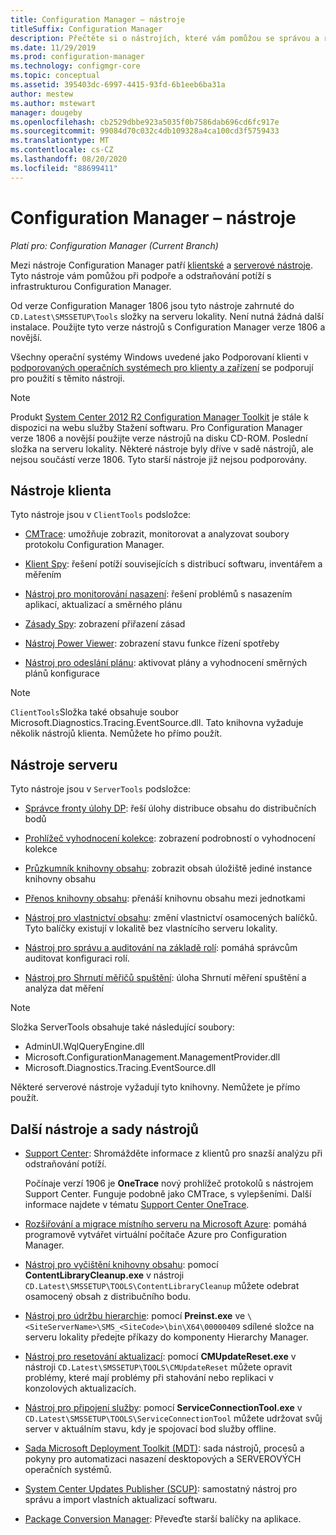 ```yaml
---
title: Configuration Manager – nástroje
titleSuffix: Configuration Manager
description: Přečtěte si o nástrojích, které vám pomůžou se správou a řešením Configuration Manager infrastruktury.
ms.date: 11/29/2019
ms.prod: configuration-manager
ms.technology: configmgr-core
ms.topic: conceptual
ms.assetid: 395403dc-6997-4415-93fd-6b1eeb6ba31a
author: mestew
ms.author: mstewart
manager: dougeby
ms.openlocfilehash: cb2529dbbe923a5035f0b7586dab696cd6fc917e
ms.sourcegitcommit: 99084d70c032c4db109328a4ca100cd3f5759433
ms.translationtype: MT
ms.contentlocale: cs-CZ
ms.lasthandoff: 08/20/2020
ms.locfileid: "88699411"
---
```

# <a name="configuration-manager-tools"></a>Configuration Manager – nástroje

*Platí pro: Configuration Manager (Current Branch)*

Mezi nástroje Configuration Manager patří [klientské](#client-tools) a [serverové nástroje](#server-tools). Tyto nástroje vám pomůžou při podpoře a odstraňování potíží s infrastrukturou Configuration Manager.

Od verze Configuration Manager 1806 jsou tyto nástroje zahrnuté do `CD.Latest\SMSSETUP\Tools` složky na serveru lokality. Není nutná žádná další instalace.<!--1357145--> Použijte tyto verze nástrojů s Configuration Manager verze 1806 a novější.

Všechny operační systémy Windows uvedené jako Podporovaní klienti v [podporovaných operačních systémech pro klienty a zařízení](/sccm/core/plan-design/configs/supported-operating-systems-for-clients-and-devices) se podporují pro použití s těmito nástroji.

> [!Note]  
> Produkt [System Center 2012 R2 Configuration Manager Toolkit](https://www.microsoft.com/download/details.aspx?id=50012) je stále k dispozici na webu služby Stažení softwaru. Pro Configuration Manager verze 1806 a novější použijte verze nástrojů na disku CD-ROM. Poslední složka na serveru lokality. Některé nástroje byly dříve v sadě nástrojů, ale nejsou součástí verze 1806. Tyto starší nástroje již nejsou podporovány.


## <a name="client-tools"></a>Nástroje klienta

Tyto nástroje jsou v `ClientTools` podsložce:

- [CMTrace](cmtrace.md): umožňuje zobrazit, monitorovat a analyzovat soubory protokolu Configuration Manager.  

- [Klient Spy](clispy.md): řešení potíží souvisejících s distribucí softwaru, inventářem a měřením

- [Nástroj pro monitorování nasazení](deployment-monitoring-tool.md): řešení problémů s nasazením aplikací, aktualizací a směrného plánu  

- [Zásady Spy](policy-spy.md): zobrazení přiřazení zásad  

- [Nástroj Power Viewer](power-viewer-tool.md): zobrazení stavu funkce řízení spotřeby  

- [Nástroj pro odeslání plánu](send-schedule-tool.md): aktivovat plány a vyhodnocení směrných plánů konfigurace  

> [!Note]  
> `ClientTools`Složka také obsahuje soubor Microsoft.Diagnostics.Tracing.EventSource.dll. Tato knihovna vyžaduje několik nástrojů klienta. Nemůžete ho přímo použít.  


## <a name="server-tools"></a>Nástroje serveru

Tyto nástroje jsou v `ServerTools` podsložce:

- [Správce fronty úlohy DP](dp-job-manager.md): řeší úlohy distribuce obsahu do distribučních bodů  

- [Prohlížeč vyhodnocení kolekce](ceviewer.md): zobrazení podrobností o vyhodnocení kolekce  

- [Průzkumník knihovny obsahu](content-library-explorer.md): zobrazit obsah úložiště jediné instance knihovny obsahu  

- [Přenos knihovny obsahu](content-library-transfer.md): přenáší knihovnu obsahu mezi jednotkami  

- [Nástroj pro vlastnictví obsahu](content-ownership-tool.md): změní vlastnictví osamocených balíčků. Tyto balíčky existují v lokalitě bez vlastnícího serveru lokality.

- [Nástroj pro správu a auditování na základě rolí](rbaviewer.md): pomáhá správcům auditovat konfiguraci rolí.  

- [Nástroj pro Shrnutí měřičů spuštění](run-meter-summ.md): úloha Shrnutí měření spuštění a analýza dat měření

> [!Note]  
> Složka ServerTools obsahuje také následující soubory:
>
> - AdminUI.WqlQueryEngine.dll
> - Microsoft.ConfigurationManagement.ManagementProvider.dll
> - Microsoft.Diagnostics.Tracing.EventSource.dll
>
> Některé serverové nástroje vyžadují tyto knihovny. Nemůžete je přímo použít.  

## <a name="other-tools-and-toolkits"></a>Další nástroje a sady nástrojů

- [Support Center](support-center.md): Shromážděte informace z klientů pro snazší analýzu při odstraňování potíží.

    Počínaje verzí 1906 je **OneTrace** nový prohlížeč protokolů s nástrojem Support Center. Funguje podobně jako CMTrace, s vylepšeními. Další informace najdete v tématu [Support Center OneTrace](support-center-onetrace.md).

- [Rozšiřování a migrace místního serveru na Microsoft Azure](azure-migration-tool.md): pomáhá programově vytvářet virtuální počítače Azure pro Configuration Manager. <!--3556022--> 

- [Nástroj pro vyčištění knihovny obsahu](../plan-design/hierarchy/content-library-cleanup-tool.md): pomocí **ContentLibraryCleanup.exe** v nástroji `CD.Latest\SMSSETUP\TOOLS\ContentLibraryCleanup` můžete odebrat osamocený obsah z distribučního bodu.  

- [Nástroj pro údržbu hierarchie](../servers/manage/hierarchy-maintenance-tool-preinst.exe.md): pomocí **Preinst.exe** ve `\<SiteServerName>\SMS_<SiteCode>\bin\X64\00000409` sdílené složce na serveru lokality předejte příkazy do komponenty Hierarchy Manager.  

- [Nástroj pro resetování aktualizací](../servers/manage/update-reset-tool.md): pomocí **CMUpdateReset.exe** v nástroji `CD.Latest\SMSSETUP\TOOLS\CMUpdateReset` můžete opravit problémy, které mají problémy při stahování nebo replikaci v konzolových aktualizacích.  

- [Nástroj pro připojení služby](../servers/manage/hierarchy-maintenance-tool-preinst.exe.md): pomocí **ServiceConnectionTool.exe** v `CD.Latest\SMSSETUP\TOOLS\ServiceConnectionTool` můžete udržovat svůj server v aktuálním stavu, kdy je spojovací bod služby offline.   

- [Sada Microsoft Deployment Toolkit (MDT)](../../mdt/use-the-mdt.md): sada nástrojů, procesů a pokyny pro automatizaci nasazení desktopových a SERVEROVÝCH operačních systémů.

- [System Center Updates Publisher (SCUP)](../../sum/tools/updates-publisher.md): samostatný nástroj pro správu a import vlastních aktualizací softwaru.

- [Package Conversion Manager](../../apps/pcm/package-conversion-manager.md): Převeďte starší balíčky na aplikace.